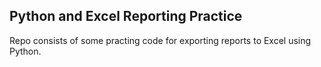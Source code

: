## Python and Excel Reporting Practice
Repo consists of some practing code for exporting reports to Excel using Python.